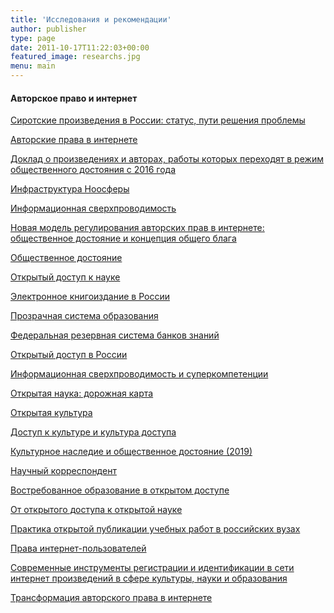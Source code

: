 ```yaml
---
title: 'Исследования и рекомендации'
author: publisher
type: page
date: 2011-10-17T11:22:03+00:00
featured_image: researchs.jpg
menu: main
---
```


#### Авторское право и интернет
[Сиротские произведения в России: статус, пути решения проблемы][1]

[Авторские права в интернете][2]

[Доклад о произведениях и авторах, работы которых переходят в режим общественного достояния с 2016 года][3]

[Инфраструктура Ноосферы][4]

[Информационная сверхпроводимость][5]

[Новая модель регулирования авторских прав в интернете: общественное достояние и концепция общего блага][6]

[Общественное достояние][7]

[Открытый доступ к науке][8]

[Электронное книгоиздание в России][9]

[Прозрачная система образования][10]

[Федеральная резервная система банков знаний][11]

[Открытый доступ в России][12]

[Информационная сверхпроводимость и суперкомпетенции][13]

[Открытая наука: дорожная карта][14]

[Открытая культура][15]

[Доступ к культуре и культура доступа][16]

[Культурное наследие и общественное достояние (2019)][17]

[Научный корреспондент][18]

[Востребованное образование в открытом доступе][19]

[От открытого доступа к открытой науке][20]

[Практика открытой публикации учебных работ в российских вузах][21]

[Права интернет-пользователей][22]

[Современные инструменты регистрации и идентификации в сети интернет произведений в сфере культуры, науки и образования][23]

[Трансформация авторского права в интернете][24]

 [1]: /orphans.pdf
 [2]: /57ebe7635f1be739f5729bca-1.pdf
 [3]: /57ebe8885f1be739efc538e5.pdf
 [4]: /57ebe8f35f1be739f2f8dbda.pdf
 [5]: /57ebeb475f1be739f2f8dbdc.pdf
 [6]: /57ebed7f5f1be739f2f8dbde.pdf
 [7]: /57ebeef25f1be739f5729bdb.pdf
 [8]: /583e06b75f1be77312a3fd66.pdf
 [9]: /583e07605f1be7700d5134d3.pdf
 [10]: /589902305f1be74e02b92987.pdf
 [11]: /5937acf65f1be7729d7b92c7-3.pdf
 [12]: /59cf75c55f1be71c3efced0c-1.pdf
 [13]: /59ce06615f1be76b8f7ea237-1.pdf
 [14]: /59ce03695f1be76b8b48908c-2.pdf
 [15]: /5c23aba17966e104fe5b9011.pdf
 [16]: /5c23ab177966e104fe5b8fde.pdf
 [17]: /5c2bb5db7966e104f1047e8b.pdf
 [18]: /5b871d7d7966e105290705f9.pdf
 [19]: /5b81c64e7966e1050aa5deb1.pdf
 [20]: /5a7097687966e17652093f38.pdf
 [21]: /5a3ad6267966e11ea2dad78b.pdf
 [22]: /users.pdf
 [23]: /reg.docx
 [24]: /transformation.pdf
